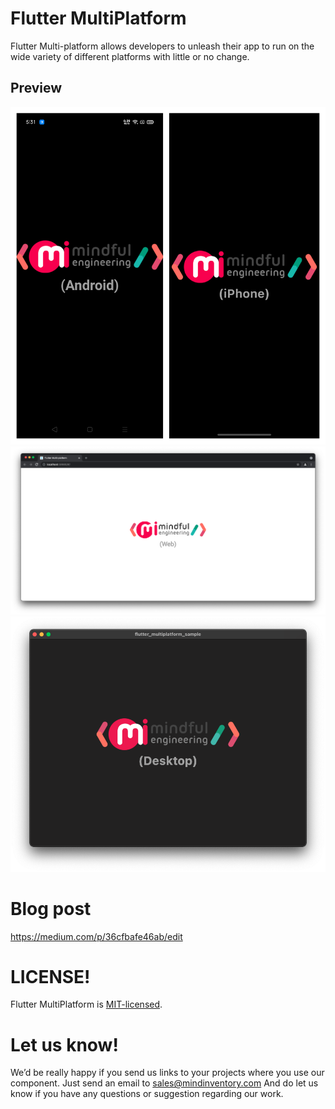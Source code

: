 # Flutter MultiPlatform

Flutter Multi-platform allows developers to unleash their app to run on the wide variety of different platforms with little or no change.

## Preview

![alt tag](https://github.com/Mindinventory/FlutterMultiPlatformSample/blob/main/media/mobile-platforms.png)
![alt tag](https://github.com/Mindinventory/FlutterMultiPlatformSample/blob/main/media/web.png)
![alt tag](https://github.com/Mindinventory/FlutterMultiPlatformSample/blob/main/media/desktop-macOS.png)

# Blog post

https://medium.com/p/36cfbafe46ab/edit

# LICENSE!

Flutter MultiPlatform is [MIT-licensed](/LICENSE).

# Let us know!

We’d be really happy if you send us links to your projects where you use our component. Just send an email to sales@mindinventory.com And do let us know if you have any questions or suggestion regarding our work.
